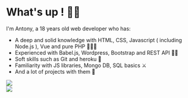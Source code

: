 # What's up ! 👋🏻
I'm Antony, a 18 years old web developer who has: 

- A deep and solid knowledge with HTML, CSS, Javascript ( including Node.js ), Vue and pure PHP 👨🏻‍💻
- Experienced with Babel.js, Wordpress, Bootstrap and REST API 🐱‍👤
- Soft skills such as Git and heroku 🔁
- Familiarity with JS libraries, Mongo DB, SQL basics ⚔
- And a lot of projects with them 🔢

 <div style="width: 100%">
   <img style="min-width: 100%;" src="https://github-readme-stats.vercel.app/api?username=AntonyOnScript&show_icons=true&theme=github_dark&include_all_commits=true&count_private=true"/>
 </div>
 <div style="width: 100%">
   <img style="min-width: 100%" src="https://github-readme-stats.vercel.app/api/top-langs/?username=AntonyOnScript&layout=compact&langs_count=7&theme=github_dark"/>
</div>
